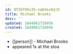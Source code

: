 ```yaml
---
id: OT3bTOXxIb-nq6VezAqlO
title: Michael Brooks
desc: ''
updated: 1644961726956
created: 1644961726956
---
```



- [[person]] - Michael Brooks
- appeared 1x at the stoa
